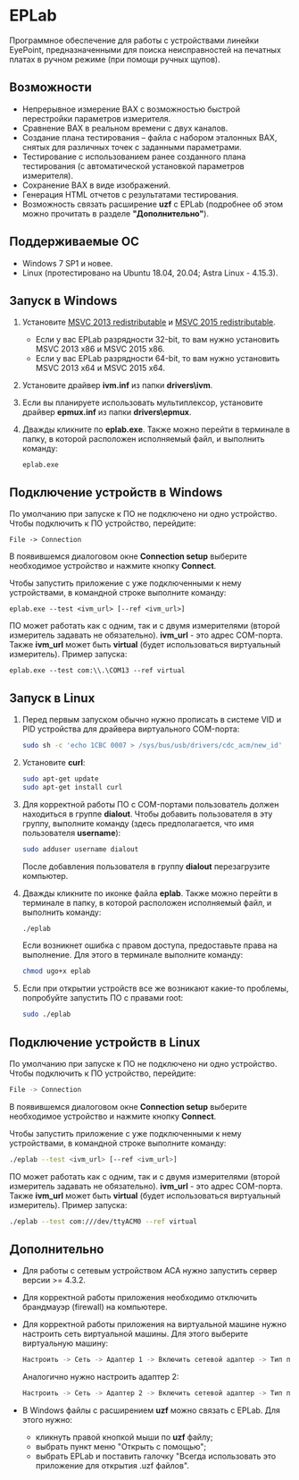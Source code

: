 # EPLab

Программное обеспечение для работы с устройствами линейки EyePoint, предназначенными для поиска неисправностей на печатных платах в ручном режиме (при помощи ручных щупов).

## Возможности

- Непрерывное измерение ВАХ с возможностью быстрой перестройки параметров измерителя.
- Сравнение ВАХ в реальном времени с двух каналов.
- Создание плана тестирования – файла с набором эталонных ВАХ, снятых для различных точек с заданными параметрами.
- Тестирование с использованием ранее созданного плана тестирования (с автоматической установкой параметров измерителя).
- Сохранение ВАХ в виде изображений.
- Генерация HTML отчетов с результатами тестирования.
- Возможность связать расширение **uzf** с EPLab (подробнее об этом можно прочитать в разделе **"Дополнительно"**).

## Поддерживаемые ОС

- Windows 7 SP1 и новее.
- Linux (протестировано на Ubuntu 18.04, 20.04; Astra Linux - 4.15.3).

## Запуск в Windows

1. Установите [MSVC 2013 redistributable](https://www.microsoft.com/en-us/download/details.aspx?id=40784) и [MSVC 2015 redistributable](https://www.microsoft.com/ru-ru/download/details.aspx?id=48145).

   - Если у вас EPLab разрядности 32-bit, то вам нужно установить MSVC 2013 x86 и MSVC 2015 x86.
   - Если у вас EPLab разрядности 64-bit, то вам нужно установить MSVC 2013 x64 и MSVC 2015 x64.

2. Установите драйвер **ivm.inf** из папки **drivers\ivm**.

3. Если вы планируете использовать мультиплексор, установите драйвер **epmux.inf** из папки **drivers\epmux**.

4. Дважды кликните по **eplab.exe**. Также можно перейти в терминале в папку, в которой расположен исполняемый файл, и выполнить команду:

   ```batch
   eplab.exe
   ```

## Подключение устройств в Windows

По умолчанию при запуске к ПО не подключено ни одно устройство. Чтобы подключить к ПО устройство, перейдите:

```batch
File -> Connection
```

В появившемся диалоговом окне **Connection setup** выберите необходимое устройство и нажмите кнопку **Connect**.

Чтобы запустить приложение с уже подключенными к нему устройствами, в командной строке выполните команду:

```batch
eplab.exe --test <ivm_url> [--ref <ivm_url>]
```

ПО может работать как с одним, так и с двумя измерителями (второй измеритель задавать не обязательно). **ivm_url** - это адрес COM-порта. Также **ivm_url** может быть **virtual** (будет использоваться виртуальный измеритель). Пример запуска:

```batch
eplab.exe --test com:\\.\COM13 --ref virtual
```

## Запуск в Linux

1. Перед первым запуском обычно нужно прописать в системе VID и PID устройства для драйвера виртуального COM-порта:

   ```bash
   sudo sh -c 'echo 1CBC 0007 > /sys/bus/usb/drivers/cdc_acm/new_id'
   ```

2. Установите **curl**:

   ```bash
   sudo apt-get update
   sudo apt-get install curl
   ```

3. Для корректной работы ПО с COM-портами пользователь должен находиться в группе **dialout**. Чтобы добавить пользователя в эту группу, выполните команду (здесь предполагается, что имя пользователя **username**):

   ```bash
   sudo adduser username dialout
   ```

   После добавления пользователя в группу **dialout** перезагрузите компьютер.

4. Дважды кликните по иконке файла **eplab**. Также можно перейти в терминале в папку, в которой расположен исполняемый файл, и выполнить команду:

   ```bash
   ./eplab
   ```

   Если возникнет ошибка с правом доступа, предоставьте права на выполнение. Для этого в терминале выполните команду:

   ```bash
   chmod ugo+x eplab
   ```

5. Если при открытии устройств все же возникают какие-то проблемы, попробуйте запустить ПО с правами root:

   ```bash
   sudo ./eplab
   ```

## Подключение устройств в Linux

По умолчанию при запуске к ПО не подключено ни одно устройство. Чтобы подключить к ПО устройство, перейдите:

```bash
File -> Connection
```

В появившемся диалоговом окне **Connection setup** выберите необходимое устройство и нажмите кнопку **Connect**.

Чтобы запустить приложение с уже подключенными к нему устройствами, в командной строке выполните команду:

```bash
./eplab --test <ivm_url> [--ref <ivm_url>]
```
ПО может работать как с одним, так и с двумя измерителями (второй измеритель задавать не обязательно). **ivm_url** - это адрес COM-порта. Также **ivm_url** может быть **virtual** (будет использоваться виртуальный измеритель). Пример запуска:

```bash
./eplab --test com:///dev/ttyACM0 --ref virtual
```

## Дополнительно

- Для работы с сетевым устройством АСА нужно запустить сервер версии >= 4.3.2.

- Для корректной работы приложения необходимо отключить брандмауэр (firewall) на компьютере.

- Для корректной работы приложения на виртуальной машине нужно настроить сеть виртуальной машины. Для этого выберите виртуальную машину:

  ```bash
  Настроить -> Сеть -> Адаптер 1 -> Включить сетевой адаптер -> Тип подключения -> Сетевой мост
  ```

  Аналогично нужно настроить адаптер 2:
  
  ```bash
  Настроить -> Сеть -> Адаптер 2 -> Включить сетевой адаптер -> Тип подключения -> NAT
  ```
  
- В Windows файлы с расширением **uzf** можно связать с EPLab. Для этого нужно:

  - кликнуть правой кнопкой мыши по **uzf** файлу;
  - выбрать пункт меню "Открыть с помощью";
  - выбрать EPLab и поставить галочку "Всегда использовать это приложение для открытия .uzf файлов".

